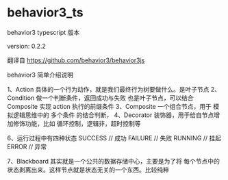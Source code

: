 # behavior3_ts

behavior3 typescript 版本

version: 0.2.2

翻译自 https://github.com/behavior3/behavior3js

behavior3 简单介绍说明

1、Action 具体的一个行为动作，就是我们最终行为树要做什么。是叶子节点
2、Condition  做一个判断条件，返回成功与失败  也是叶子节点，可以结合 Composite 实现 action 执行的前缀条件 
3、Composite  一个组合节点，用于 模拟逻辑思维中的 多个条件 的结合判断，
4、Decorator 装饰器，用于给自节点增加修饰功能，比如 循环控制，逻辑非，超时控制等

6、运行过程中有四种状态
  SUCCESS   // 成功
  FAILURE   // 失败
  RUNNING   // 挂起
  ERROR     // 异常

7、Blackboard 其实就是一个公共的数据存储中心，主要是为了将 每个节点中的状态剥离出来。这样节点就是状态无关的一个东西。比较纯粹